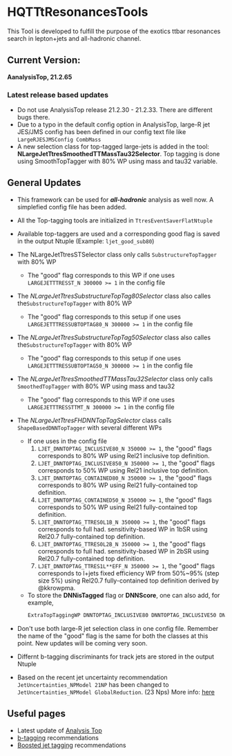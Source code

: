 # HQTTtResonancesTools

This Tool is developed to fulfill the purpose of the exotics ttbar resonances search in lepton+jets and all-hadronic channel.

## Current Version:

**AanalysisTop, 21.2.65** 

### Latest release based updates
* Do not use AnalysisTop release 21.2.30 - 21.2.33. There are different bugs there.
* Due to a typo in the default config option in AnalysisTop, large-R jet JES/JMS config has been defined in our config text file like `LargeRJESJMSConfig CombMass`
* A new selection class for top-tagged large-jets is added in the tool: **NLargeJetTtresSmoothedTTMassTau32Selector**. Top tagging is done using SmoothTopTagger with 80% WP using mass and tau32 variable.

## General Updates

* This framework can be used for **_all-hadronic_** analysis as well now. A simplefied config file has been added.
* All the Top-tagging tools are initialized in ```TtresEventSaverFlatNtuple```
* Available top-taggers are used and a corresponding good flag is saved in the output Ntuple (Example: ```ljet_good_sub80```)
* The  NLargeJetTtresSTSelector class only calls ```SubstructureTopTagger```  with 80% WP
    * The "good" flag corresponds to this WP if one uses ```LARGEJETTTRESST_N 300000 >= 1``` in the config file
* The _NLargeJetTtresSubstructureTopTag80Selector_ class also calles the```SubstructureTopTagger```  with 80% WP
    * The "good" flag corresponds to this setup if one uses `LARGEJETTTRESSUBTOPTAG80_N 300000 >= 1` in the config file
* The _NLargeJetTtresSubstructureTopTag50Selector_ class also calles the```SubstructureTopTagger```  with 80% WP
    * The "good" flag corresponds to this setup if one uses `LARGEJETTTRESSUBTOPTAG50_N 300000 >= 1` in the config file
* The  _NLargeJetTtresSmoothedTTMassTau32Selector_ class only calls ```SmoothedTopTagger```  with 80% WP using mass and tau32
    * The "good" flag corresponds to this WP if one uses ```LARGEJETTTRESSTTMT_N 300000 >= 1``` in the config file
* The  _NLargeJetTtresFHDNNTopTagSelector_ class calls ```ShapeBasedDNNTopTagger```  with several different WPs
    * If one uses in the config file
        1.  ```LJET_DNNTOPTAG_INCLUSIVE80_N 350000 >= 1```, the "good" flags corresponds to 80% WP using Rel21 inclusive top definition. 
        2.  ```LJET_DNNTOPTAG_INCLUSIVE850_N 350000 >= 1```, the "good" flags corresponds to 50% WP using Rel21 inclusive top definition. 
        3.  ```LJET_DNNTOPTAG_CONTAINED80_N 350000 >= 1```, the "good" flags corresponds to 80% WP using Rel21 fully-contained top definition. 
        4.  ```LJET_DNNTOPTAG_CONTAINED50_N 350000 >= 1```, the "good" flags corresponds to 50% WP using Rel21 fully-contained top definition. 
        5.  ```LJET_DNNTOPTAG_TTRES0L1B_N 350000 >= 1```, the "good" flags corresponds to full had. sensitivity-based WP in 1bSR using Rel20.7 fully-contained top definition. 
        6.  ```LJET_DNNTOPTAG_TTRES0L2B_N 350000 >= 1```, the "good" flags corresponds to full had. sensitivity-based WP in 2bSR using Rel20.7 fully-contained top definition. 
        7.  ```LJET_DNNTOPTAG_TTRES1L**EFF_N 350000 >= 1```, the "good" flags corresponds to l+jets fixed efficiency WP from 50%~95% (step size 5%) using Rel20.7 fully-contained top definition derived by @kkrowpma. 
    *   To store the __DNNisTagged__ flag or __DNNScore__, one can also add, for example, 
        ```bash
        ExtraTopTaggingWP DNNTOPTAG_INCLUSIVE80 DNNTOPTAG_INCLUSIVE50 DNNTOPTAG_CONTAINED50 DNNTOPTAG_CONTAINED50 DNNTOPTAG_TTRES1L50EFF DNNTOPTAG_TTRES1L95EFF
        ```

* Don't use both large-R jet selection class in one config file. Remember the name of the "good" flag is the same for both the classes at this point. New updates will be coming very soon.
* Differnt b-tagging discriminants for track jets are stored in the output Ntuple
* Based on the recent jet uncertainty recommendation ```JetUncertainties_NPModel 21NP``` has been changed to ```JetUncertainties_NPModel GlobalReduction```. (23 Nps)
More info: [here](https://twiki.cern.ch/twiki/bin/view/AtlasProtected/JetUncertaintiesRel21Moriond2018SmallR)


## Useful pages

* Latest update of [Analysis Top](https://twiki.cern.ch/twiki/bin/viewauth/AtlasProtected/AnalysisTop21)
* [b-tagging](https://twiki.cern.ch/twiki/bin/view/AtlasProtected/BTaggingBenchmarksRelease21) recommendations
* [Boosted jet tagging](https://twiki.cern.ch/twiki/bin/view/AtlasProtected/BoostedJetTaggingRecommendation2017#SmoothTopTaggerSection) recommendations
